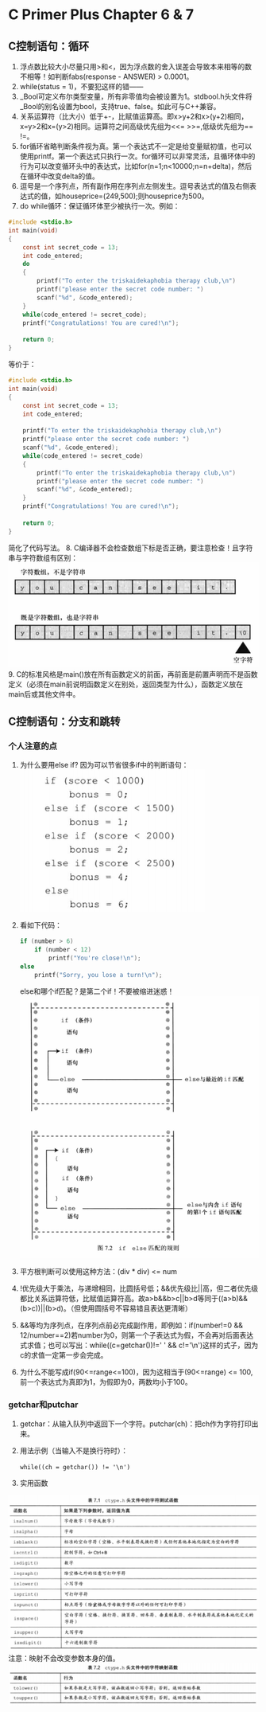 <!--
 * @Date: 2023-02-07
 * @LastEditors: Wakasagihime
 * @LastEditTime: 2023-02-12
 * @FilePath: \c\blog\CPrimerPlusChapter6&7.md
 * @Description: 
-->
# C Primer Plus Chapter 6 & 7

## C控制语句：循环

1. 浮点数比较大小尽量只用>和<，因为浮点数的舍入误差会导致本来相等的数不相等！如判断fabs(response - ANSWER) > 0.0001。
2. while(status = 1)，不要犯这样的错——
3. _Bool可定义布尔类型变量，所有非零值均会被设置为1。stdbool.h头文件将_Bool的别名设置为bool，支持true、false。如此可与C++兼容。
4. 关系运算符（比大小）低于+-，比赋值运算高。即x>y+2和x>(y+2)相同，x=y>2和x=(y>2)相同。运算符之间高级优先组为<<= >>=,低级优先组为== !=。
5. for循环省略判断条件视为真。第一个表达式不一定是给变量赋初值，也可以使用printf。第一个表达式只执行一次。for循环可以非常灵活，且循环体中的行为可以改变循环头中的表达式，比如for(n=1;n<10000;n=n+delta)，然后在循环中改变delta的值。
6. 逗号是一个序列点，所有副作用在序列点左侧发生。逗号表达式的值及右侧表达式的值，如houseprice=(249,500);则houseprice为500。
7. do while循环：保证循环体至少被执行一次。例如：

```c
#include <stdio.h>
int main(void)
{
    const int secret_code = 13;
    int code_entered;
    do
    {
        printf("To enter the triskaidekaphobia therapy club,\n")
        printf("please enter the secret code number: ")
        scanf("%d", &code_entered);
    }
    while(code_entered != secret_code);
    printf("Congratulations! You are cured!\n");

    return 0;
}
```

等价于：

```c
#include <stdio.h>
int main(void)
{
    const int secret_code = 13;
    int code_entered;

    printf("To enter the triskaidekaphobia therapy club,\n")
    printf("please enter the secret code number: ")
    scanf("%d", &code_entered);
    while(code_entered != secret_code)
    {
        printf("To enter the triskaidekaphobia therapy club,\n")
        printf("please enter the secret code number: ")
        scanf("%d", &code_entered);
    }
    printf("Congratulations! You are cured!\n");

    return 0;
}
```

简化了代码写法。
8. C编译器不会检查数组下标是否正确，要注意检查！且字符串与字符数组有区别：
![Alt text](picture/字符数组和字符串.png)
9. C的标准风格是main()放在所有函数定义的前面，再前面是前置声明而不是函数定义（必须在main前说明函数定义在别处，返回类型为什么），函数定义放在main后或其他文件中。

## C控制语句：分支和跳转

### 个人注意的点

1. 为什么要用else if? 因为可以节省很多if中的判断语句：
![Alt text](picture/else_if.png)
2. 看如下代码：

    ```c
    if (number > 6)
        if (number < 12)
            printf("You're close!\n");
    else
        printf("Sorry, you lose a turn!\n");
    ```

    else和哪个if匹配？是第二个if！不要被缩进迷惑！
    ![Alt text](picture/ifelse匹配规则.png)

3. 平方根判断可以使用这种方法：(div * div) <= num
4. !优先级大于乘法，与递增相同，比圆括号低；&&优先级比||高，但二者优先级都比关系运算符低，比赋值运算符高。故a>b&&b>c||b>d等同于((a>b)&&(b>c))||(b>d)。（但使用圆括号不容易错且表达更清晰）
5. &&等均为序列点，在序列点前必完成副作用，即例如：if(number!=0 && 12/number==2)若number为0，则第一个子表达式为假，不会再对后面表达式求值；也可以写出：while((c=getchar())!=' ' && c!='\n')这样的式子，因为c的求值一定第一步会完成。
6. 为什么不能写成if(90<=range<=100)，因为这相当于(90<=range) <= 100,前一个表达式为真即为1，为假即为0，两数均小于100。

### getchar和putchar

1. getchar：从输入队列中返回下一个字符。putchar(ch)：把ch作为字符打印出来。
2. 用法示例（当输入不是换行符时）：

    ``while((ch = getchar()) != '\n')``

3. 实用函数

![Alt text](picture/ctype测试函数.png)
注意：映射不会改变参数本身的值。
![Alt text](picture/ctype映射函数.png)
